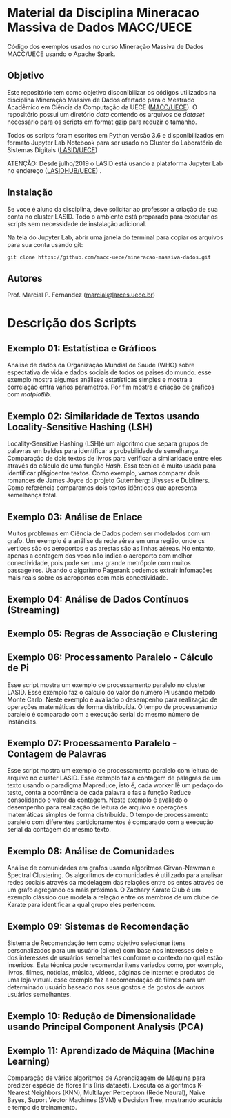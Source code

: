 # Material da Disciplina Mineracao Massiva de Dados MACC/UECE

Código dos exemplos usados no curso Mineração Massiva de Dados MACC/UECE usando o Apache Spark.

## Objetivo

Este repositório tem como objetivo disponibilizar os códigos utilizados na disciplina Mineração Massiva de Dados ofertado para o Mestrado Acadêmico em Ciência da Computação da UECE ([MACC/UECE](https://www.uece.br/macc)). O repositório possui um diretório *data* contendo os arquivos de *dataset* necessário para os scripts em format gzip para reduzir o tamanho. 

Todos os scripts foram escritos em Python versão 3.6 e disponibilizados em formato Jupyter Lab Notebook para ser usado no Cluster do Laboratório de Sistemas Digitais ([LASID/UECE](https://lasid.uece.br)) 

ATENÇÃO: Desde julho/2019 o LASID está usando a plataforma Jupyter Lab no endereço ([LASIDHUB/UECE](https://lasidhub.uece.br)) .

## Instalação

Se voce é aluno da disciplina, deve solicitar ao professor a criação de sua conta no cluster LASID. Todo o ambiente está preparado para executar os scripts sem necessidade de instalação adicional.

Na tela do Jupyter Lab, abrir uma janela do terminal para copiar os arquivos para sua conta usando git:

```
git clone https://github.com/macc-uece/mineracao-massiva-dados.git
```

## Autores

Prof. Marcial P. Fernandez (marcial@larces.uece.br)


# Descrição dos Scripts

## Exemplo 01: Estatística e Gráficos

Análise de dados da Organização Mundial de Saude (WHO) sobre espectativa de vida e dados sociais de todos os paises do mundo. esse exemplo mostra algumas análises estatísticas simples e mostra a correlação entra vários parametros. Por fim mostra a criação de gráficos com *matplotlib*.

## Exemplo 02: Similaridade de Textos usando Locality-Sensitive Hashing (LSH)

Locality-Sensitive Hashing (LSH)é um algoritmo que separa grupos de palavras em baldes para identificar a probabilidade de semelhança.  
Comparação de dois textos de livros para verificar a similaridade entre eles através do cálculo de uma função *Hash*. Essa técnica é muito usada para identificar plágioentre textos. Como exemplo, vamos comparar dois romances de James Joyce do projeto Gutemberg: Ulysses e Dubliners. Como referência comparamos dois textos idênticos que apresenta semelhança total. 

## Exemplo 03: Análise de Enlace

Muitos problemas em Ciência de Dados podem ser modelados com um grafo. Um exemplo é a análise da rede aérea em uma região, onde os vertices são os aeroportos e as arestas são as linhas aéreas. No entanto, apenas a contagem dos voos não indica o aeroporto com melhor conectividade, pois pode ser uma grande metrópole com muitos passageiros. Usando o algoritmo Pagerank podemos extrair infomações mais reais sobre os aeroportos com mais conectividade.

## Exemplo 04: Análise de Dados Contínuos (Streaming)

## Exemplo 05: Regras de Associação e Clustering

## Exemplo 06: Processamento Paralelo - Cálculo de Pi

Esse script mostra um exemplo de processamento paralelo no cluster LASID. Esse exemplo faz o cálculo do valor do número Pi usando método Monte Carlo. Neste exemplo é avaliado o desempenho para realização de operações matemáticas de forma distribuída. O tempo de processamento paralelo é comparado com a execução serial do mesmo número de instâncias.

## Exemplo 07: Processamento Paralelo - Contagem de Palavras 

Esse script mostra um exemplo de processamento paralelo com leitura de arquivo no cluster LASID. Esse exemplo faz a contagem de palagras de um texto usando o paradigma Mapreduce, isto é, cada worker lê um pedaço do testo, conta a ocorrência de cada palavra e fas a função Reduce consolidando o valor da contagem. Neste exemplo é avaliado o desempenho para realização de leitura de arquivo e operações matemáticas simples de forma distribuída. O tempo de processamento paralelo com diferentes particionamentos é comparado com a execução serial da contagem do mesmo texto.

## Exemplo 08: Análise de Comunidades

Análise de comunidades em grafos usando algoritmos Girvan-Newman e Spectral Clustering. Os algoritmos de comunidades é utilizado para analisar redes sociais através da modelagem das relações entre os entes através de um grafo agregando os mais próximos. O Zachary Karate Club é um exemplo clássico que modela a relação entre os membros de um clube de Karate para identificar a qual grupo eles pertencem.

## Exemplo 09: Sistemas de Recomendação

Sistema de Recomendação tem como objetivo selecionar itens personalizados para um usuário (cliene) com base nos interesses dele e dos interesses de usuários semelhantes conforme o contexto no qual estão inseridos. Esta técnica pode recomendar itens variados como, por exemplo, livros, filmes, notícias, música, vídeos, páginas de internet e produtos de uma loja virtual. esse exemplo faz a recomendação de filmes para um determinado usuário baseado nos seus gostos e de gostos de outros usuários semelhantes.

## Exemplo 10: Redução de Dimensionalidade usando Principal Component Analysis (PCA) 

## Exemplo 11: Aprendizado de Máquina (Machine Learning)

Comparação de vários algoritmos de Aprendizagem de Máquina para predizer espécie de flores Iris (Iris dataset). Executa os algoritmos K-Nearest Neighbors (KNN), Multilayer Perceptron (Rede Neural), Naive Bayes, Suport Vector Machines (SVM) e Decision Tree, mostrando acurácia e tempo de treinamento.         
